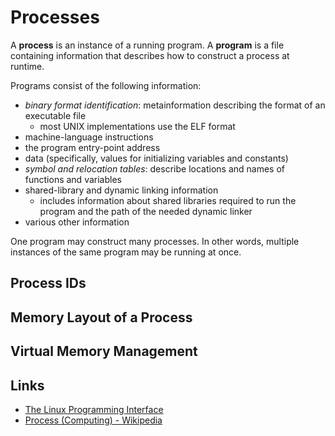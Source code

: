# Processes

A **process** is an instance of a running program. A **program** is a file containing information that describes how to construct a process at runtime.

Programs consist of the following information:

- _binary format identification_: metainformation describing the format of an executable file
  - most UNIX implementations use the ELF format
- machine-language instructions
- the program entry-point address
- data (specifically, values for initializing variables and constants)
- _symbol and relocation tables_: describe locations and names of functions and variables
- shared-library and dynamic linking information
  - includes information about shared libraries required to run the program and the path of the needed dynamic linker
- various other information

One program may construct many processes. In other words, multiple instances of the same program may be running at once.

## Process IDs

## Memory Layout of a Process

## Virtual Memory Management

## Links

- [The Linux Programming Interface](https://man7.org/tlpi/)
- [Process (Computing) - Wikipedia](<https://en.wikipedia.org/wiki/Process_(computing)>)
